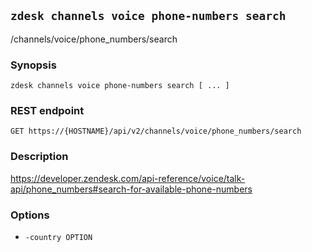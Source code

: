 ## `zdesk channels voice phone-numbers search`

/channels/voice/phone_numbers/search

### Synopsis

    zdesk channels voice phone-numbers search [ ... ]

### REST endpoint

    GET https://{HOSTNAME}/api/v2/channels/voice/phone_numbers/search

### Description

https://developer.zendesk.com/api-reference/voice/talk-api/phone_numbers#search-for-available-phone-numbers

### Options

* `-country OPTION`

